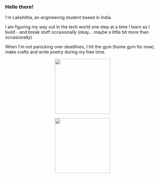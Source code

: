 ### Hello there!

I'm Lakshitha, an engineering student based in India.

I am figuring my way out in the tech world one step at a time
I learn as I build - and break stuff occasionally (okay... maybe a little bit more than occasionally)

When I'm not panicking over deadlines, I hit the gym (home gym for now), make crafts and write poetry during my free time.

<p align="center">
  <img src="https://github-readme-stats.vercel.app/api?username=lakshm22&show_icons=true&theme=tokyonight&border_radius=8&hide_border=true" height="180"/>
</p>

<p align="center">
  <img src="https://github-readme-stats.vercel.app/api/top-langs/?username=lakshm22&layout=compact&theme=tokyonight&border_radius=8&hide_border=true" height="180"/>
</p>
